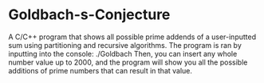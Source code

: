 # Goldbach-s-Conjecture
A C/C++ program that shows all possible prime addends of a user-inputted sum using partitioning and recursive algorithms.
The program is ran by inputting into the console: ./Goldbach
Then, you can insert any whole number value up to 2000, and the program will show you all the possible additions of prime 
numbers that can result in that value.
